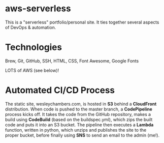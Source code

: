 # aws-serverless

This is a "serverless" portfolio/personal site. It ties together several aspects of DevOps & automation.

# Technologies

Brew, Git, GitHub, SSH, HTML, CSS, Font Awesome, Google Fonts

LOTS of AWS (see below)!

# Automated CI/CD Process
The static site, wesleychambers.com, is hosted in **S3** behind a **CloudFront** distribution. When code is pushed to the master branch, a **CodePipeline** process kicks off. It takes the code from the GitHub repository, makes a build using **CodeBuild** (based on the buildspec.yml), which zips the built code and puts it into an S3 bucket. The pipeline then executes a **Lambda** function, written in python, which unzips and publishes the site to the proper bucket, before finally using **SNS** to send an email to the admin (me!).      
